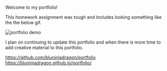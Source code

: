 Welcome to my portfolio!

This homework assignment was tough and includes looking something like the the below gif.

![portfolio demo](.\Assets\css\css\images\02-advanced-css-homework-demo.gif)

I plan on continuing to update this portfolio and when there is more time to add creative material to this portfolio.

https://github.com/bluninjadragon/portfolio
https://bluninjadragon.github.io/portfolio/